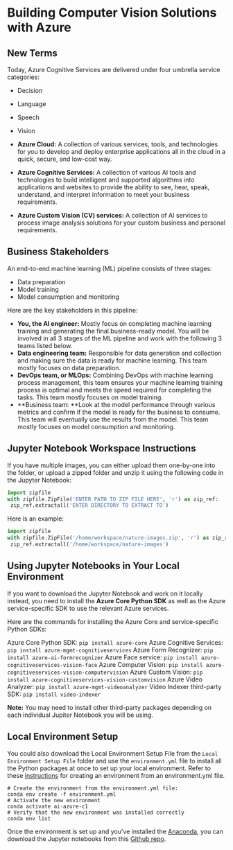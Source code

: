 # Building Computer Vision Solutions with Azure

## New Terms

Today, Azure Cognitive Services are delivered under four umbrella service categories:

* Decision
* Language
* Speech
* Vision

* **Azure Cloud:** A collection of various services, tools, and technologies for you to develop and deploy enterprise applications all in the cloud in a quick, secure, and low-cost way.
* **Azure Cognitive Services:** A collection of various AI tools and technologies to build intelligent and supported algorithms into applications and websites to provide the ability to see, hear, speak, understand, and interpret information to meet your business requirements.
* **Azure Custom Vision (CV) services:** A collection of AI services to process image analysis solutions for your custom business and personal requirements.

## Business Stakeholders

An end-to-end machine learning (ML) pipeline consists of three stages:

* Data preparation
* Model training
* Model consumption and monitoring

Here are the key stakeholders in this pipeline:

* **You, the AI engineer:** Mostly focus on completing machine learning training and generating the final business-ready model. You will be involved in all 3 stages of the ML pipeline and work with the following 3 teams listed below.
* **Data engineering team:** Responsible for data generation and collection and making sure the data is ready for machine learning. This team mostly focuses on data preparation.
* **DevOps team, or MLOps:** Combining DevOps with machine learning process management, this team ensures your machine learning training process is optimal and meets the speed required for completing the tasks. This team mostly focuses on model training.
* **Business team: **Look at the model performance through various metrics and confirm if the model is ready for the business to consume. This team will eventually use the results from the model. This team mostly focuses on model consumption and monitoring.

## Jupyter Notebook Workspace Instructions

If you have multiple images, you can either upload them one-by-one into the folder, or upload a zipped folder and unzip it using the following code in the Jupyter Notebook:

```python
import zipfile
with zipfile.ZipFile('ENTER PATH TO ZIP FILE HERE', 'r') as zip_ref:
 zip_ref.extractall('ENTER DIRECTORY TO EXTRACT TO')
```

Here is an example:

```python 
import zipfile
with zipfile.ZipFile('/home/workspace/nature-images.zip', 'r') as zip_ref:
 zip_ref.extractall('/home/workspace/nature-images')
```

## Using Jupyter Notebooks in Your Local Environment

If you want to download the Jupyter Notebook and work on it locally instead, you need to install the **Azure Core Python SDK** as well as the Azure service-specific SDK to use the relevant Azure services.

Here are the commands for installing the Azure Core and service-specific Python SDKs:

Azure Core Python SDK: `pip install azure-core`
Azure Cognitive Services: `pip install azure-mgmt-cognitiveservices`
Azure Form Recognizer: `pip install azure-ai-formrecognizer`
Azure Face service: `pip install azure-cognitiveservices-vision-face`
Azure Computer Vision: `pip install azure-cognitiveservices-vision-computervision`
Azure Custom Vision: `pip install azure-cognitiveservices-vision-customvision`
Azure Video Analyzer: `pip install azure-mgmt-videoanalyzer`
Video Indexer third-party SDK: `pip install video-indexer`

**Note:** You may need to install other third-party packages depending on each individual Jupiter Notebook you will be using.

## Local Environment Setup

You could also download the Local Environment Setup File from the `Local Environment Setup File` folder and use the `environment.yml` file to install all the Python packages at once to set up your local environment. Refer to these [instructions](https://docs.conda.io/projects/conda/en/latest/user-guide/tasks/manage-environments.html#creating-an-environment-from-an-environment-yml-file) for creating an environment from an environment.yml file.

```
# Create the environment from the environment.yml file:
conda env create -f environment.yml
# Activate the new environment 
conda activate ai-azure-c1
# Verify that the new environment was installed correctly
conda env list
```

Once the environment is set up and you've installed the [Anaconda](https://www.anaconda.com/products/distribution), you can download the Jupyter notebooks from this [Github repo](https://github.com/udacity/cd0461-building-computer-vision-solutions-with-azure-exercises).